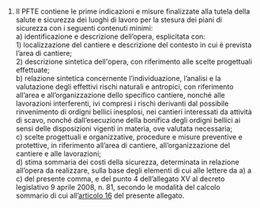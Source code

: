 1. Il PFTE contiene le prime indicazioni e misure finalizzate alla tutela della salute e sicurezza dei luoghi di lavoro per la stesura dei piani di sicurezza con i seguenti contenuti minimi:<br>a) identificazione e descrizione dell’opera, esplicitata con:<br>1) localizzazione del cantiere e descrizione del contesto in cui è prevista l’area di cantiere;<br>2) descrizione sintetica dell'opera, con riferimento alle scelte progettuali effettuate;<br>b) relazione sintetica concernente l’individuazione, l’analisi e la valutazione degli effettivi rischi naturali e antropici, con riferimento all’area e all’organizzazione dello specifico cantiere, nonché alle lavorazioni interferenti, ivi compresi i rischi derivanti dal possibile rinvenimento di ordigni bellici inesplosi, nei cantieri interessati da attività di scavo, nonché dall’esecuzione della bonifica degli ordigni bellici ai sensi delle disposizioni vigenti in materia, ove valutata necessaria;<br>c) scelte progettuali e organizzative, procedure e misure preventive e protettive, in riferimento all’area di cantiere, all’organizzazione del cantiere e alle lavorazioni;<br>d) stima sommaria dei costi della sicurezza, determinata in relazione all’opera da realizzare, sulla base degli elementi di cui alle lettere da a) a c) del presente comma, e del punto 4 dell’allegato XV al decreto legislativo 9 aprile 2008, n. 81, secondo le modalità del calcolo sommario di cui all’[articolo 16](/index.html?article=allegato-1.7-articolo-16&version=1) del presente allegato.